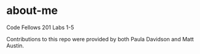 # about-me

Code Fellows 201 Labs 1-5

Contributions to this repo were provided by both Paula Davidson and Matt Austin.
